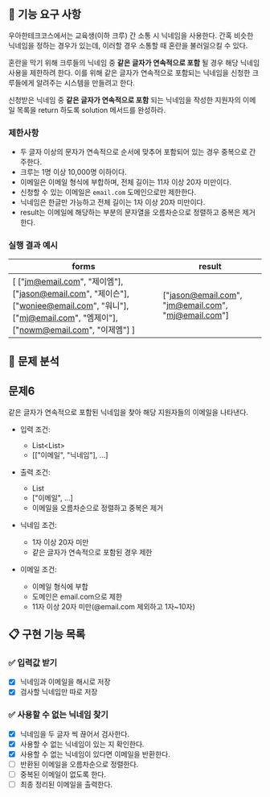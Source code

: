 ## 🚀 기능 요구 사항

우아한테크코스에서는 교육생(이하 크루) 간 소통 시 닉네임을 사용한다. 간혹 비슷한 닉네임을 정하는 경우가 있는데, 이러할 경우 소통할 때 혼란을 불러일으킬 수 있다.

혼란을 막기 위해 크루들의 닉네임 중 **같은 글자가 연속적으로 포함** 될 경우 해당 닉네임 사용을 제한하려 한다. 이를 위해 같은 글자가 연속적으로 포함되는 닉네임을 신청한 크루들에게 알려주는 시스템을 만들려고 한다.


신청받은 닉네임 중 **같은 글자가 연속적으로 포함** 되는 닉네임을 작성한 지원자의 이메일 목록을 return 하도록 solution 메서드를 완성하라.

### 제한사항

- 두 글자 이상의 문자가 연속적으로 순서에 맞추어 포함되어 있는 경우 중복으로 간주한다.
- 크루는 1명 이상 10,000명 이하이다.
- 이메일은 이메일 형식에 부합하며, 전체 길이는 11자 이상 20자 미만이다.
- 신청할 수 있는 이메일은 `email.com` 도메인으로만 제한한다.
- 닉네임은 한글만 가능하고 전체 길이는 1자 이상 20자 미만이다.
- result는 이메일에 해당하는 부분의 문자열을 오름차순으로 정렬하고 중복은 제거한다.

### 실행 결과 예시

| forms | result |
| --- | --- |
| [ ["jm@email.com", "제이엠"], ["jason@email.com", "제이슨"], ["woniee@email.com", "워니"], ["mj@email.com", "엠제이"], ["nowm@email.com", "이제엠"] ] | ["jason@email.com", "jm@email.com", "mj@email.com"] |

## 📌 문제 분석

## 문제6
같은 글자가 연속적으로 포함된 닉네임을 찾아 해당 지원자들의 이메일을 나타낸다.

+ 입력 조건:
  + List<List<String>>
  + [["이메일", "닉네임"], ...]


+ 출력 조건:
  + List<String>
  + ["이메일", ...]
  + 이메일을 오름차순으로 정렬하고 중복은 제거


+ 닉네임 조건:
  + 1자 이상 20자 미만
  + 같은 글자가 연속적으로 포함된 경우 제한  


+ 이메일 조건:
  + 이메일 형식에 부합
  + 도메인은 email.com으로 제한
  + 11자 이상 20자 미만(@email.com 제외하고 1자~10자)

## 📋 구현 기능 목록

### ✅ 입력값 받기
+ [x] 닉네임과 이메일을 해시로 저장
+ [x] 검사할 닉네임만 따로 저장

### ✅ 사용할 수 없는 닉네임 찾기
+ [x] 닉네임을 두 글자 씩 끊어서 검사한다.
+ [x] 사용할 수 없는 닉네임이 있는 지 확인한다. 
+ [x] 사용할 수 없는 닉네임이 있다면 이메일을 반환한다.
+ [ ] 반환된 이메일을 오름차순으로 정렬한다.
+ [ ] 중복된 이메일이 없도록 한다.
+ [ ] 최종 정리된 이메일을 출력한다.

